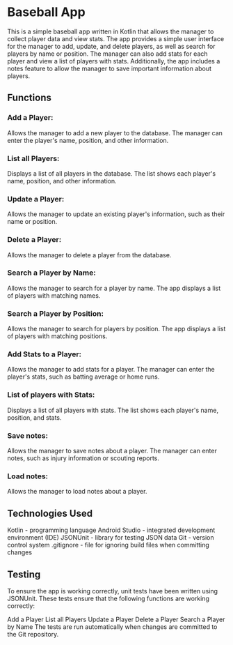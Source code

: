 # Baseball App

This is a simple baseball app written in Kotlin that allows the manager to collect player data and view stats. The app provides a simple user interface for the manager to add, update, and delete players, as well as search for players by name or position. The manager can also add stats for each player and view a list of players with stats. Additionally, the app includes a notes feature to allow the manager to save important information about players.

## Functions
### Add a Player: 
Allows the manager to add a new player to the database. The manager can enter the player's name, position, and other information.

### List all Players: 
Displays a list of all players in the database. The list shows each player's name, position, and other information.

### Update a Player: 
Allows the manager to update an existing player's information, such as their name or position.

### Delete a Player: 
Allows the manager to delete a player from the database.

### Search a Player by Name: 
Allows the manager to search for a player by name. The app displays a list of players with matching names.

### Search a Player by Position:
 Allows the manager to search for players by position. The app displays a list of players with matching positions.

### Add Stats to a Player:
Allows the manager to add stats for a player. The manager can enter the player's stats, such as batting average or home runs.

### List of players with Stats:
Displays a list of all players with stats. The list shows each player's name, position, and stats.

### Save notes:
Allows the manager to save notes about a player. The manager can enter notes, such as injury information or scouting reports.

### Load notes:
Allows the manager to load notes about a player.

## Technologies Used
Kotlin - programming language
Android Studio - integrated development environment (IDE)
JSONUnit - library for testing JSON data
Git - version control system
.gitignore - file for ignoring build files when committing changes

## Testing
To ensure the app is working correctly, unit tests have been written using JSONUnit. These tests ensure that the following functions are working correctly:

Add a Player
List all Players
Update a Player
Delete a Player
Search a Player by Name
The tests are run automatically when changes are committed to the Git repository.
